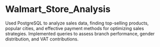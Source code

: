 # Walmart_Store_Analysis

Used PostgreSQL to analyze sales data, finding top-selling products, popular cities, and effective payment methods for optimizing sales strategies. Implemented queries to assess branch performance, gender distribution, and VAT contributions.
